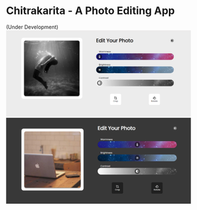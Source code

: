 # Chitrakarita - A Photo Editing App
(Under Development)
![Alt text](image.png)
![Alt text](image-2.png)